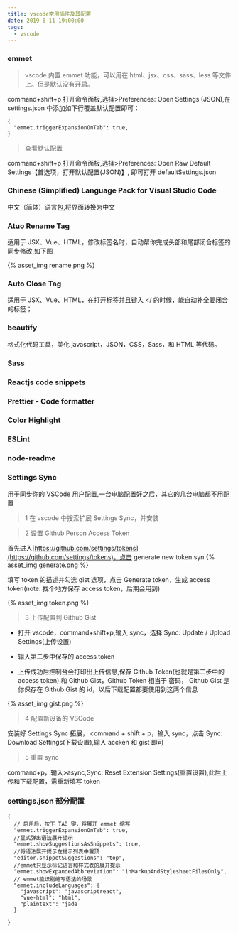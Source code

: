 ```yaml
---
title: vscode常用插件及其配置
date: 2019-6-11 19:00:00
tags:
  - vscode
---
```


### emmet

> vscode 内置 emmet 功能，可以用在 html、jsx、css、sass、less 等文件上。但是默认没有开启。

command+shift+p 打开命令面板,选择>Preferences: Open Settings (JSON),在 settings.json 中添加如下行覆盖默认配置即可：

```
{
  "emmet.triggerExpansionOnTab": true,
}
```

> 查看默认配置

command+shift+p 打开命令面板,选择>Preferences: Open Raw Default Settings【首选项，打开默认配置(JSON)】, 即可打开
defaultSettings.json

<!--more-->

### Chinese (Simplified) Language Pack for Visual Studio Code

中文（简体）语言包,将界面转换为中文

### Atuo Rename Tag

适用于 JSX、Vue、HTML，修改标签名时，自动帮你完成头部和尾部闭合标签的同步修改,如下图

{% asset_img rename.png %}

### Auto Close Tag

适用于 JSX、Vue、HTML，在打开标签并且键入 </ 的时候，能自动补全要闭合的标签；

### beautify

格式化代码工具，美化 javascript，JSON，CSS，Sass，和 HTML 等代码。

### Sass

### Reactjs code snippets

### Prettier - Code formatter

### Color Highlight

### ESLint

### node-readme

### Settings Sync

用于同步你的 VSCode 用户配置,一台电脑配置好之后，其它的几台电脑都不用配置

> 1 在 vscode 中搜索扩展 Settings Sync，并安装

> 2 设置 Github Person Access Token

首先进入[https://github.com/settings/tokens](https://github.com/settings/tokens)，点击 generate new token syn
{% asset_img generate.png %}

填写 token 的描述并勾选 gist 选项，点击 Generate token，生成 access token(note: 找个地方保存 access token，后期会用到)

{% asset_img token.png %}

> 3 上传配置到 Github Gist

- 打开 vscode，command+shift+p,输入 sync，选择 Sync: Update / Upload Settings(上传设置)

- 输入第二步中保存的 access token

- 上传成功后控制台会打印出上传信息,保存 Github Token(也就是第二步中的 access token) 和 Github Gist，Github Token 相当于
  密码， Github Gist 是你保存在 Github Gist 的 id，以后下载配置都要使用到这两个信息

{% asset_img gist.png %}

> 4 配置新设备的 VSCode

安装好 Settings Sync 拓展， command + shift + p，输入 sync，点击 Sync: Download Settings(下载设置),输入 accken 和 gist
即可

> 5 重置 sync

command+p，输入>async,Sync: Reset Extension Settings(重置设置),此后上传和下载配置，需重新填写 token

### settings.json 部分配置

```
{
  // 启用后，按下 TAB 键，将展开 emmet 缩写
  "emmet.triggerExpansionOnTab": true,
  //显式弹出语法展开提示
  "emmet.showSuggestionsAsSnippets": true,
  //将语法展开提示在提示列表中置顶
  "editor.snippetSuggestions": "top",
  //emmet只显示标记语言和样式表的展开提示
  "emmet.showExpandedAbbreviation": "inMarkupAndStylesheetFilesOnly",
  // emmet能识别缩写语法的场景
  "emmet.includeLanguages": {
    "javascript": "javascriptreact",
    "vue-html": "html",
    "plaintext": "jade
  }

}
```
